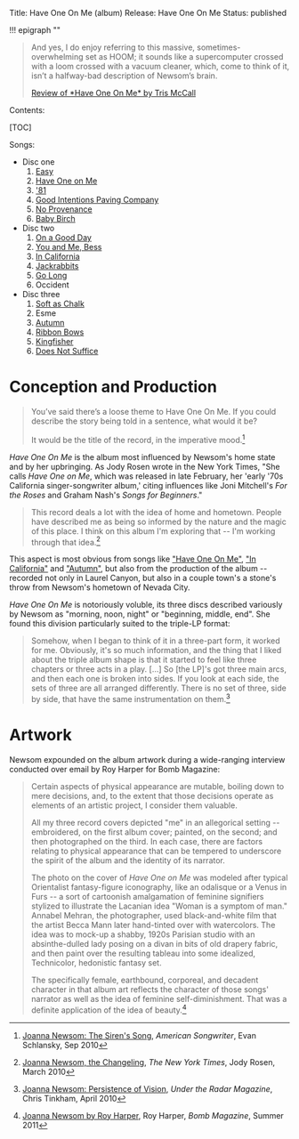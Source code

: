Title: Have One On Me (album) 
Release: Have One On Me
Status: published

!!! epigraph ""
 > And yes, I do enjoy referring to this massive, sometimes-overwhelming set as HOOM; 
 > it sounds like a supercomputer crossed with a loom crossed with a vacuum cleaner, 
 > which, come to think of it, isn’t a halfway-bad description of Newsom’s brain.
 > <footer><a href=http://www.nj.com/entertainment/music/index.ssf/2010/06/joanna_newsom_--_have_one_on_m.html>Review of *Have One On Me* by Tris McCall</a></footer>

Contents:

[TOC]

Songs:

 + Disc one
     1. [Easy]({filename}one/easy.md)
     2. [Have One on Me]({filename}one/haveoneonme.md)
     3. ['81]({filename}one/eightyone.md)
     4. [Good Intentions Paving Company]({filename}one/goodintentionspavingcompany.md)
     5. [No Provenance]({filename}one/noprovenance.md)
     6. [Baby Birch]({filename}one/babybirch.md)
 + Disc two
     1. [On a Good Day]({filename}two/onagoodday.md)
     2. [You and Me, Bess]({filename}two/youandmebess.md)
     3. [In California]({filename}two/incalifornia.md)
     4. [Jackrabbits]({filename}two/jackrabbits.md)
     5. [Go Long]({filename}two/golong.md)
     6. Occident
 + Disc three
     1. [Soft as Chalk]({filename}three/softaschalk.md)
     2. Esme
     3. [Autumn]({filename}three/autumn.md)
     4. [Ribbon Bows]({filename}three/ribbonbows.md)
     5. [Kingfisher]({filename}three/kingfisher.md)
     6. [Does Not Suffice]({filename}three/doesnotsuffice.md)

# Conception and Production #

> You’ve said there’s a loose theme to Have One On Me. If you could describe the story being told in a sentence, what would it be?
>
> It would be the title of the record, in the imperative mood.[^amsong]

*Have One On Me* is the album most influenced by Newsom's home state and by her upbringing. As Jody Rosen wrote in the New York Times, "She calls *Have One on Me*, which was released in late February, her 'early '70s California singer-songwriter album,' citing influences like Joni Mitchell's *For the Roses* and Graham Nash's *Songs for Beginners*."

> This record deals a lot with the idea of home and hometown. People have described me as being so informed by the nature and the magic of this place. I think on this album I'm exploring that -- I'm working through that idea.[^nyt]

This aspect is most obvious from songs like
["Have One On Me"]({filename}one/haveoneonme.md), 
["In California"]({filename}two/incalifornia.md) 
and ["Autumn"]({filename}three/autumn.md), 
but also from the production of the album -- recorded not only in Laurel Canyon, but also in a couple town's a stone's throw from Newsom's hometown of Nevada City.

*Have One On Me* is notoriously voluble, its three discs described variously by Newsom as "morning, noon, night" or "beginning, middle, end". She found this division particularly suited to the triple-LP format:

> Somehow, when I began to think of it in a three-part form, it worked for me. Obviously, it's so much information, and the thing that I liked about the triple album shape is that it started to feel like three chapters or three acts in a play. [...] So [the LP]'s got three main arcs, and then each one is broken into sides. If you look at each side, the sets of three are all arranged differently. There is no set of three, side by side, that have the same instrumentation on them.[^utrad]

[^amsong]: [Joanna Newsom: The Siren's Song](http://americansongwriter.com/2010/09/joanna-newsom-the-sirens-song/), *American Songwriter*, Evan Schlansky, Sep 2010

[^nyt]: [Joanna Newsom, the Changeling](http://www.nytimes.com/2010/03/07/magazine/07Newsom-t.html?pagewanted=all), *The New York Times*, Jody Rosen, March 2010

[^utrad]: [Joanna Newsom: Persistence of Vision](http://www.undertheradarmag.com/interviews/joanna_newsom/), *Under the Radar Magazine*, Chris Tinkham, April 2010

# Artwork #

Newsom expounded on the album artwork during a wide-ranging interview conducted over email by Roy Harper for Bomb Magazine:

> Certain aspects of physical appearance are mutable, boiling down to mere decisions, and, to the extent that those decisions operate as elements of an artistic project, I consider them valuable.
> 
> All my three record covers depicted "me" in an allegorical setting -- embroidered, on the first album cover; painted, on the second; and then photographed on the third. In each case, there are factors relating to physical appearance that can be tempered to underscore the spirit of the album and the identity of its narrator.
> 
> The photo on the cover of *Have One on Me* was modeled after typical Orientalist fantasy-figure iconography, like an odalisque or a Venus in Furs -- a sort of cartoonish amalgamation of feminine signifiers stylized to illustrate the Lacanian idea "Woman is a symptom of man." Annabel Mehran, the photographer, used black-and-white film that the artist Becca Mann later hand-tinted over with watercolors. The idea was to mock-up a shabby, 1920s Parisian studio with an absinthe-dulled lady posing on a divan in bits of old drapery fabric, and then paint over the resulting tableau into some idealized, Technicolor, hedonistic fantasy set.
> 
> The specifically female, earthbound, corporeal, and decadent character in that album art reflects the character of those songs' narrator as well as the idea of feminine self-diminishment. That was a definite application of the idea of beauty.[^bomb]

[^bomb]: [Joanna Newsom by Roy Harper](http://bombmagazine.org/article/5106/joanna-newsom), Roy Harper, *Bomb Magazine*, Summer 2011